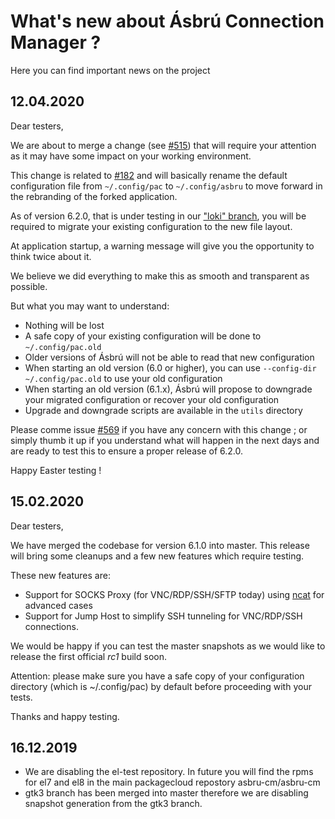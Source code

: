 # What's new about Ásbrú Connection Manager ?

Here you can find important news on the project

## 12.04.2020

Dear testers,

We are about to merge a change (see
[#515](https://github.com/asbru-cm/asbru-cm/pull/515)) that will require your
attention as it may have some impact on your working environment.

This change is related to
[#182](https://github.com/asbru-cm/asbru-cm/issues/182) and will basically
rename the default configuration file from `~/.config/pac` to `~/.config/asbru`
to move forward in the rebranding of the forked application.

As of version 6.2.0, that is under testing in our
["loki" branch](https://github.com/asbru-cm/asbru-cm#testing-new-features), you
will be required to migrate your existing configuration to the new file layout.

At application startup, a warning message will give you the opportunity to think
twice about it.

We believe we did everything to make this as smooth and transparent as possible.

But what you may want to understand:

- Nothing will be lost
- A safe copy of your existing configuration will be done to `~/.config/pac.old`
- Older versions of Ásbrú will not be able to read that new configuration
- When starting an old version (6.0 or higher), you can use
  `--config-dir ~/.config/pac.old` to use your old configuration
- When starting an old version (6.1.x), Ásbrú will propose to downgrade your
  migrated configuration or recover your old configuration
- Upgrade and downgrade scripts are available in the `utils` directory

Please comme issue [#569](https://github.com/asbru-cm/asbru-cm/issues/569) if
you have any concern with this change ; or simply thumb it up if you understand
what will happen in the next days and are ready to test this to ensure a proper
release of 6.2.0.

Happy Easter testing !

## 15.02.2020

Dear testers,

We have merged the codebase for version 6.1.0 into master. This release will
bring some cleanups and a few new features which require testing.

These new features are:

- Support for SOCKS Proxy (for VNC/RDP/SSH/SFTP today) using
  [ncat](https://nmap.org/ncat/) for advanced cases
- Support for Jump Host to simplify SSH tunneling for VNC/RDP/SSH connections.

We would be happy if you can test the master snapshots as we would like to
release the first official _rc1_ build soon.

Attention: please make sure you have a safe copy of your configuration directory
(which is ~/.config/pac) by default before proceeding with your tests.

Thanks and happy testing.

## 16.12.2019

- We are disabling the el-test repository. In future you will find the rpms for
  el7 and el8 in the main packagecloud repostory asbru-cm/asbru-cm
- gtk3 branch has been merged into master therefore we are disabling snapshot
  generation from the gtk3 branch.
